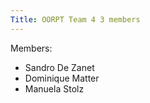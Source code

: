 ```yaml
---
Title: OORPT Team 4 3 members
---
```


Members:

-  Sandro De Zanet
-  Dominique Matter
-  Manuela Stolz

